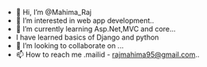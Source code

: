 - 👋 Hi, I’m @Mahima_Raj
- 👀 I’m interested in web app development..
- 🌱 I’m currently learning Asp.Net,MVC and core...
- I have learned basics of Django and python
- 💞️ I’m looking to collaborate on ...
- 📫 How to reach me .mailid - rajmahima95@gmail.com..

<!---
mahima-byte/mahima-byte is a ✨ special ✨ repository because its `README.md` (this file) appears on your GitHub profile.
You can click the Preview link to take a look at your changes.
--->

